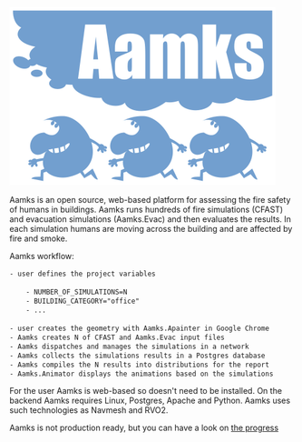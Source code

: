 ![alt text](logo.svg)


Aamks is an open source, web-based platform for assessing the fire safety of humans in buildings.
Aamks runs hundreds of fire simulations (CFAST) and evacuation simulations
(Aamks.Evac) and then evaluates the results. In each simulation humans
are moving across the building and are affected by fire and smoke. 

Aamks workflow:

	- user defines the project variables

		- NUMBER_OF_SIMULATIONS=N
		- BUILDING_CATEGORY="office"
		- ...

	- user creates the geometry with Aamks.Apainter in Google Chrome
	- Aamks creates N of CFAST and Aamks.Evac input files 
	- Aamks dispatches and manages the simulations in a network
	- Aamks collects the simulations results in a Postgres database
	- Aamks compiles the N results into distributions for the report
	- Aamks.Animator displays the animations based on the simulations

For the user Aamks is web-based so doesn't need to be installed. On the backend Aamks requires Linux, Postgres, Apache and Python. Aamks uses such technologies as Navmesh and RVO2.

Aamks is not production ready, but you can have a look 
on [the progress](https://aamks.szach.in/?node=devel)
